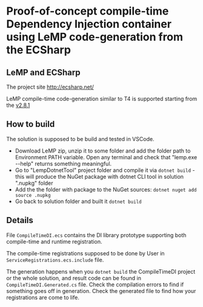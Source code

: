 # Proof-of-concept compile-time Dependency Injection container using LeMP code-generation from the ECSharp

## LeMP and ECSharp

The project site http://ecsharp.net/

LeMP compile-time code-generation similar to T4 is supported starting from the [v2.8.1](https://github.com/qwertie/ecsharp/releases/tag/v2.8.1)


## How to build

The solution is supposed to be build and tested in VSCode.

- Download LeMP zip, unzip it to some folder and add the folder path to Environment PATH variable. Open any terminal and check that "lemp.exe --help" returns something meaningful.
- Go to "LempDotnetTool" project folder and compile it via `dotnet build` - this will produce the NuGet package with dotnet CLI tool in solution ".nupkg" folder
- Add the the folder with package to the NuGet sources: `dotnet nuget add source .nupkg`
- Go back to solution folder and built it `dotnet build`

## Details

File `CompileTimeDI.ecs` contains the DI library prototype supporting both compile-time and runtime registration. 

The compile-time registrations supposed to be done by User in `ServiceRegistrations.ecs.include` file.

The generation happens when you `dotnet build` the CompileTimeDI project or the whole solution, and result code can be found in `CompileTimeDI.Generated.cs` file. Check the compilation errors to find if something goes off in generation. Check the generated file to find how your registrations are come to life.